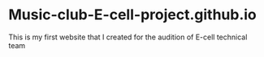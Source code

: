 # Music-club-E-cell-project.github.io
This is my first website that I created for the audition of E-cell technical team
